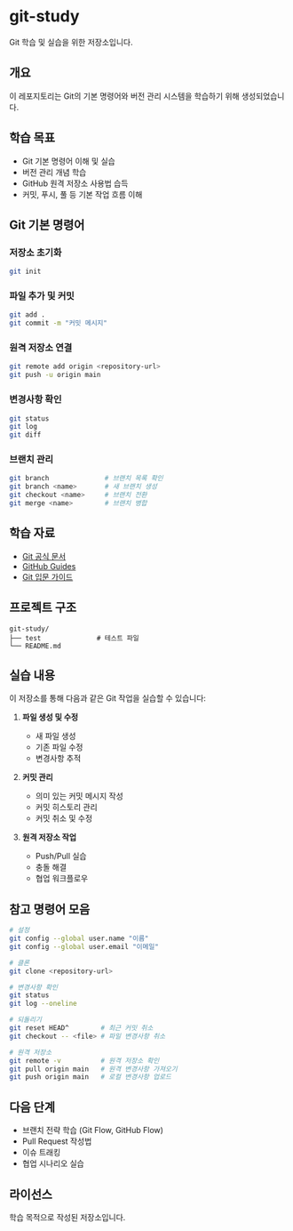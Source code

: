 # git-study

Git 학습 및 실습을 위한 저장소입니다.

## 개요

이 레포지토리는 Git의 기본 명령어와 버전 관리 시스템을 학습하기 위해 생성되었습니다.

## 학습 목표

- Git 기본 명령어 이해 및 실습
- 버전 관리 개념 학습
- GitHub 원격 저장소 사용법 습득
- 커밋, 푸시, 풀 등 기본 작업 흐름 이해

## Git 기본 명령어

### 저장소 초기화
```bash
git init
```

### 파일 추가 및 커밋
```bash
git add .
git commit -m "커밋 메시지"
```

### 원격 저장소 연결
```bash
git remote add origin <repository-url>
git push -u origin main
```

### 변경사항 확인
```bash
git status
git log
git diff
```

### 브랜치 관리
```bash
git branch              # 브랜치 목록 확인
git branch <name>       # 새 브랜치 생성
git checkout <name>     # 브랜치 전환
git merge <name>        # 브랜치 병합
```

## 학습 자료

- [Git 공식 문서](https://git-scm.com/doc)
- [GitHub Guides](https://guides.github.com/)
- [Git 입문 가이드](https://backlog.com/git-tutorial/kr/)

## 프로젝트 구조

```
git-study/
├── test              # 테스트 파일
└── README.md
```

## 실습 내용

이 저장소를 통해 다음과 같은 Git 작업을 실습할 수 있습니다:

1. **파일 생성 및 수정**
   - 새 파일 생성
   - 기존 파일 수정
   - 변경사항 추적

2. **커밋 관리**
   - 의미 있는 커밋 메시지 작성
   - 커밋 히스토리 관리
   - 커밋 취소 및 수정

3. **원격 저장소 작업**
   - Push/Pull 실습
   - 충돌 해결
   - 협업 워크플로우

## 참고 명령어 모음

```bash
# 설정
git config --global user.name "이름"
git config --global user.email "이메일"

# 클론
git clone <repository-url>

# 변경사항 확인
git status
git log --oneline

# 되돌리기
git reset HEAD^        # 최근 커밋 취소
git checkout -- <file> # 파일 변경사항 취소

# 원격 저장소
git remote -v          # 원격 저장소 확인
git pull origin main   # 원격 변경사항 가져오기
git push origin main   # 로컬 변경사항 업로드
```

## 다음 단계

- 브랜치 전략 학습 (Git Flow, GitHub Flow)
- Pull Request 작성법
- 이슈 트래킹
- 협업 시나리오 실습

## 라이선스

학습 목적으로 작성된 저장소입니다.

